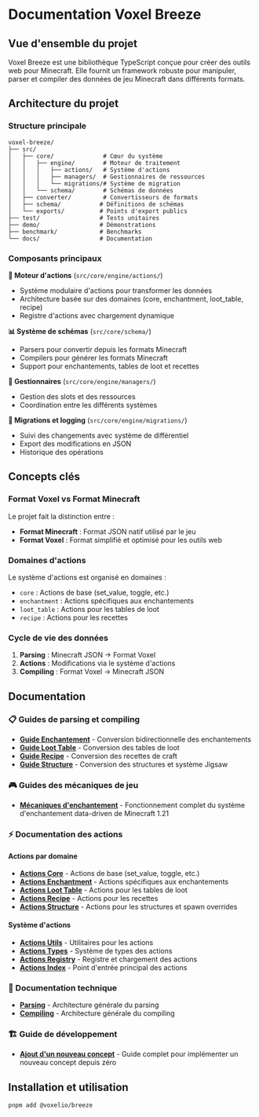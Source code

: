 # Documentation Voxel Breeze

## Vue d'ensemble du projet

Voxel Breeze est une bibliothèque TypeScript conçue pour créer des outils web
pour Minecraft. Elle fournit un framework robuste pour manipuler, parser et
compiler des données de jeu Minecraft dans différents formats.

## Architecture du projet

### Structure principale

```
voxel-breeze/
├── src/
│   ├── core/              # Cœur du système
│   │   ├── engine/        # Moteur de traitement
│   │   │   ├── actions/   # Système d'actions
│   │   │   ├── managers/  # Gestionnaires de ressources
│   │   │   └── migrations/# Système de migration
│   │   └── schema/        # Schémas de données
│   ├── converter/         # Convertisseurs de formats
│   ├── schema/           # Définitions de schémas
│   └── exports/          # Points d'export publics
├── test/                 # Tests unitaires
├── demo/                 # Démonstrations
├── benchmark/            # Benchmarks
└── docs/                 # Documentation
```

### Composants principaux

**🔧 Moteur d'actions** (`src/core/engine/actions/`)

- Système modulaire d'actions pour transformer les données
- Architecture basée sur des domaines (core, enchantment, loot_table, recipe)
- Registre d'actions avec chargement dynamique

**📊 Système de schémas** (`src/core/schema/`)

- Parsers pour convertir depuis les formats Minecraft
- Compilers pour générer les formats Minecraft
- Support pour enchantements, tables de loot et recettes

**🔄 Gestionnaires** (`src/core/engine/managers/`)

- Gestion des slots et des ressources
- Coordination entre les différents systèmes

**📝 Migrations et logging** (`src/core/engine/migrations/`)

- Suivi des changements avec système de différentiel
- Export des modifications en JSON
- Historique des opérations

## Concepts clés

### Format Voxel vs Format Minecraft

Le projet fait la distinction entre :

- **Format Minecraft** : Format JSON natif utilisé par le jeu
- **Format Voxel** : Format simplifié et optimisé pour les outils web

### Domaines d'actions

Le système d'actions est organisé en domaines :

- `core` : Actions de base (set_value, toggle, etc.)
- `enchantment` : Actions spécifiques aux enchantements
- `loot_table` : Actions pour les tables de loot
- `recipe` : Actions pour les recettes

### Cycle de vie des données

1. **Parsing** : Minecraft JSON → Format Voxel
2. **Actions** : Modifications via le système d'actions
3. **Compiling** : Format Voxel → Minecraft JSON

## Documentation

### 📋 Guides de parsing et compiling

- [**Guide Enchantement**](./enchantment-guide.md) - Conversion bidirectionnelle
  des enchantements
- [**Guide Loot Table**](./loot-table-guide.md) - Conversion des tables de loot
- [**Guide Recipe**](./recipe-guide.md) - Conversion des recettes de craft
- [**Guide Structure**](./structure-guide.md) - Conversion des structures et
  système Jigsaw

### 🎮 Guides des mécaniques de jeu

- [**Mécaniques d'enchantement**](./enchantment-mechanics-guide.md) -
  Fonctionnement complet du système d'enchantement data-driven de Minecraft 1.21

### ⚡ Documentation des actions

#### Actions par domaine

- [**Actions Core**](./actions-core.md) - Actions de base (set_value, toggle,
  etc.)
- [**Actions Enchantment**](./actions-enchantment.md) - Actions spécifiques aux
  enchantements
- [**Actions Loot Table**](./actions-loot-table.md) - Actions pour les tables de
  loot
- [**Actions Recipe**](./actions-recipe.md) - Actions pour les recettes
- [**Actions Structure**](./actions-structure.md) - Actions pour les structures
  et spawn overrides

#### Système d'actions

- [**Actions Utils**](./actions-utils.md) - Utilitaires pour les actions
- [**Actions Types**](./actions-types.md) - Système de types des actions
- [**Actions Registry**](./actions-registry.md) - Registre et chargement des
  actions
- [**Actions Index**](./actions-index.md) - Point d'entrée principal des actions

### 🔧 Documentation technique

- [**Parsing**](./parsing.md) - Architecture générale du parsing
- [**Compiling**](./compiling.md) - Architecture générale du compiling

### 🏗️ Guide de développement

- [**Ajout d'un nouveau concept**](./adding-new-concept.md) - Guide complet pour
  implémenter un nouveau concept depuis zéro

## Installation et utilisation

```bash
pnpm add @voxelio/breeze
```
